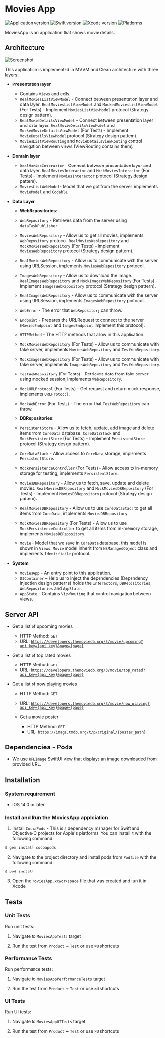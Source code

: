 # Movies App
![Application version](https://img.shields.io/badge/application%20version-v1.0.0-blue)
![Swift version](https://img.shields.io/badge/Swift-%205.4-orange)
![Xcode version](https://img.shields.io/badge/Xcode-%2012.5-yellow)
![Platforms](https://img.shields.io/badge/platforms-iOS%20-lightgrey.svg)

MoviesApp is an application that shows movie details.

## Architecture

![Screenshot](https://github.com/liort2020/MoviesApp/blob/master/Assets/MoviesAppArchitecture.png)

This application is implemented in MVVM and Clean architecture with three layers:
- **Presentation layer**
  - Contains `Views` and cells.
  - `RealMoviesListViewModel` - Connect between presentation layer and data layer. `RealMoviesListViewModel` and `MockedMoviesListViewModel` (For Tests) - Implement `MoviesListViewModel` protocol (Strategy design pattern).
  - `RealMovieDetailsViewModel` - Connect between presentation layer and data layer. `RealMovieDetailsViewModel` and `MockedMovieDetailsViewModel` (For Tests) - Implement `MovieDetailsViewModel` protocol (Strategy design pattern).
  - `MoviesListViewRouting` and `MovieDetailsViewRouting` control navigation between views (ViewRouting contains them).
  
- **Domain layer**
  - `RealMoviesInteractor` - Connect between presentation layer and data layer. `RealMoviesInteractor` and `MockMoviesInteractor` (For Tests) - Implement `MoviesInteractor` protocol (Strategy design pattern).
  - `MoviesListWebModel`- Model that we got from the server, implements `MovieModel` and `Codable`.
  
- **Data Layer**
  - **WebRepositories**:
  - `WebRepository` - Retrieves data from the server using `dataTaskPublisher`.
  - `MoviesWebRepository` - Allow us to get all movies, implements `WebRepository` protocol. `RealMoviesWebRepository` and `MockMoviesWebRepository` (For Tests) - Implement `MoviesWebRepository` protocol (Strategy design pattern).
  - `RealMoviesWebRepository` - Allow us to communicate with the server using URLSession, implements `MoviesWebRepository` protocol.
  - `ImagesWebRepository` - Allow us to download the image. `RealImagesWebRepository` and `MockImagesWebRepository` (For Tests) - Implement `ImagesWebRepository` protocol (Strategy design pattern).
  - `RealImagesWebRepository` - Allow us to communicate with the server using URLSession, implements `ImagesWebRepository` protocol.
  - `WebError` - The error that `WebRepository` can throw.
  - `Endpoint` - Prepares the URLRequest to connect to the server (`MoviesEndpoint` and `ImagesEndpoint` implement this protocol).
  - `HTTPMethod` - The HTTP methods that allow in this application.
  - `MockMoviesWebRepository` (For Tests) - Allow us to communicate with fake server, implements `MoviesWebRepository` and `TestWebRepository`.
  - `MockImagesWebRepository` (For Tests) - Allow us to communicate with fake server, implements `ImagesWebRepository` and `TestWebRepository`.
  - `TestWebRepository` (For Tests) - Retrieves data from fake server using mocked session, implements `WebRepository`.
  - `MockURLProtocol` (For Tests) - Get request and return mock response, implements `URLProtocol`.
  - `MockWebError` (For Tests) - The error that `TestWebRepository` can throw.
  
   - **DBRepositories**:
  - `PersistentStore` - Allow us to fetch, update, add image and delete items from `CoreData` database. `CoreDataStack` and `MockPersistentStore` (For Tests) - Implement `PersistentStore` protocol (Strategy design pattern).
  - `CoreDataStack` - Allow access to `CoreData` storage, implements `PersistentStore`.
  - `MockPersistenceController` (For Tests) - Allow access to in-memory storage for testing, implements `PersistentStore`.
  - `MoviesDBRepository` - Allow us to fetch, save, update and delete movies. `RealMoviesDBRepository` and `MockMoviesDBRepository` (For Tests) - Implement `MoviesDBRepository` protocol (Strategy design pattern).
  - `RealMoviesDBRepository` - Allow us to use `CoreDataStack` to get all items from `CoreData`, implements `MoviesDBRepository`.
  -  `MockMoviesDBRepository` (For Tests) - Allow us to use `MockPersistenceController` to get all items from in-memory storage, implements `MoviesDBRepository`.
  - `Movie` - Model that we save in `CoreData` database, this model is shown in `Views`. `Movie` model inherit from `NSManagedObject` class and implements `Identifiable` protocol.
  
- **System**
  - `MoviesApp` - An entry point to this application.
  - `DIContainer` – Help us to inject the dependencies (Dependency injection design patterns) holds the `Interactors`, `DBRepositories`, `WebRepositories` and  `AppState`.
  - `AppState` - Contains `ViewRouting` that control navigation between views.
  
  
## Server API
- Get a list of upcoming movies
  - HTTP Method: `GET`
  - URL: [`https://developers.themoviedb.org/3/movie/upcoming?api_key={api_key}&page={page}`](https://api.themoviedb.org/3/movie/upcoming?api_key=2578a81bfe04d4856dfe3525aab74e17&page=1)
  
- Get a list of top rated movies
  - HTTP Method: `GET`
  - URL: [`https://developers.themoviedb.org/3/movie/top_rated?api_key={api_key}&page={page}`](https://api.themoviedb.org/3/movie/top_rated?api_key=2578a81bfe04d4856dfe3525aab74e17&page=1)

- Get a list of now playing movies
  - HTTP Method: `GET`
  - URL: [`https://developers.themoviedb.org/3/movie/now_playing?api_key={api_key}&page={page}`](https://api.themoviedb.org/3/movie/now_playing?api_key=2578a81bfe04d4856dfe3525aab74e17&page=1)
  
  - Get a movie poster
    - HTTP Method: `GET`
    - URL: [`https://image.tmdb.org/t/p/original/{poster_path}`](https://image.tmdb.org/t/p/original/cycDz68DtTjJrDJ1fV8EBq2Xdpb.jpg)
  
  
## Dependencies - Pods
  - We use [`URLImage`](https://cocoapods.org/pods/URLImage#download-an-image-in-ios-14-widget) SwiftUI view that displays an image downloaded from provided URL.
  
  
## Installation
### System requirement
- iOS 14.0 or later

### Install and Run the MoviesApp applciation
1. Install [`CocoaPods`](https://cocoapods.org) - This is a dependency manager for Swift and Objective-C projects for Apple's platforms. 
You can install it with the following command:

```bash
$ gem install cocoapods
```

2. Navigate to the project directory and install pods from `Podfile` with the following command:

```bash
$ pod install
```

3. Open the `MoviesApp.xcworkspace` file that was created and run it in Xcode
    
    
## Tests

### Unit Tests
Run unit tests:
1. Navigate to `MoviesAppTests` target

2. Run the test from `Product` ➞ `Test` or use `⌘U` shortcuts

### Performance Tests
Run performance tests:
1. Navigate to `MoviesAppPerformanceTests` target

2. Run the test from `Product` ➞ `Test` or use `⌘U` shortcuts

### UI Tests
Run UI tests:
1. Navigate to `MoviesAppUITests` target

2. Run the test from `Product` ➞ `Test` or use `⌘U` shortcuts

